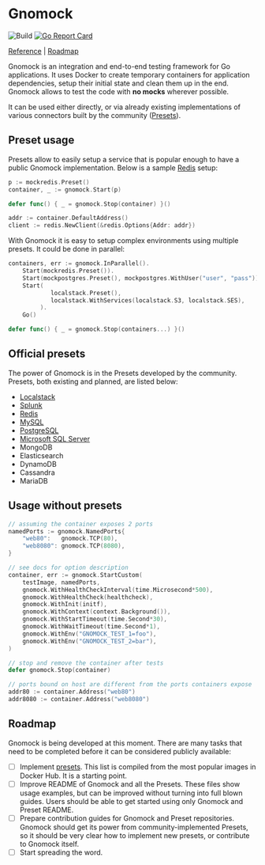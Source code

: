 # Gnomock
![Build](https://github.com/orlangure/gnomock/workflows/Build/badge.svg)
[![Go Report Card](https://goreportcard.com/badge/github.com/orlangure/gnomock)](https://goreportcard.com/report/github.com/orlangure/gnomock)

[Reference](https://pkg.go.dev/github.com/orlangure/gnomock?tab=doc) |
[Roadmap](#roadmap)

Gnomock is an integration and end-to-end testing framework for Go applications.
It uses Docker to create temporary containers for application dependencies,
setup their initial state and clean them up in the end. Gnomock allows to test
the code with **no mocks** wherever possible.

It can be used either directly, or via already existing implementations of
various connectors built by the community ([Presets](#official-presets)).

## Preset usage

Presets allow to easily setup a service that is popular enough to have a public
Gnomock implementation. Below is a sample
[Redis](https://github.com/orlangure/gnomock-redis) setup:

```go
p := mockredis.Preset()
container, _ := gnomock.Start(p)

defer func() { _ = gnomock.Stop(container) }()

addr := container.DefaultAddress()
client := redis.NewClient(&redis.Options{Addr: addr})
```

With Gnomock it is easy to setup complex environments using multiple presets.
It could be done in parallel:

```go
containers, err := gnomock.InParallel().
    Start(mockredis.Preset()).
    Start(mockpostgres.Preset(), mockpostgres.WithUser("user", "pass")).
    Start(
            localstack.Preset(),
            localstack.WithServices(localstack.S3, localstack.SES),
         ).
    Go()

defer func() { _ = gnomock.Stop(containers...) }()
```

## Official presets

The power of Gnomock is in the Presets developed by the community. Presets,
both existing and planned, are listed below:

- [Localstack](https://github.com/orlangure/gnomock-localstack)
- [Splunk](https://github.com/orlangure/gnomock-splunk)
- [Redis](https://github.com/orlangure/gnomock-redis)
- [MySQL](https://github.com/orlangure/gnomock-mysql)
- [PostgreSQL](https://github.com/orlangure/gnomock-postgres)
- [Microsoft SQL Server](https://github.com/orlangure/gnomock-mssql)
- MongoDB
- Elasticsearch
- DynamoDB
- Cassandra
- MariaDB

## Usage without presets

```go
// assuming the container exposes 2 ports
namedPorts := gnomock.NamedPorts{
    "web80":   gnomock.TCP(80),
    "web8080": gnomock.TCP(8080),
}

// see docs for option description
container, err := gnomock.StartCustom(
    testImage, namedPorts,
    gnomock.WithHealthCheckInterval(time.Microsecond*500),
    gnomock.WithHealthCheck(healthcheck),
    gnomock.WithInit(initf),
    gnomock.WithContext(context.Background()),
    gnomock.WithStartTimeout(time.Second*30),
    gnomock.WithWaitTimeout(time.Second*1),
    gnomock.WithEnv("GNOMOCK_TEST_1=foo"),
    gnomock.WithEnv("GNOMOCK_TEST_2=bar"),
)

// stop and remove the container after tests
defer gnomock.Stop(container)

// ports bound on host are different from the ports containers expose
addr80 := container.Address("web80")
addr8080 := container.Address("web8080")
```

## Roadmap

Gnomock is being developed at this moment. There are many tasks that need to be
completed before it can be considered publicly available:

- [ ] Implement [presets](#official-presets). This list is compiled from the
  most popular images in Docker Hub. It is a starting point.
- [ ] Improve README of Gnomock and all the Presets. These files show usage
  examples, but can be improved without turning into full blown guides. Users
  should be able to get started using only Gnomock and Preset README.
- [ ] Prepare contribution guides for Gnomock and Preset repositories. Gnomock
  should get its power from community-implemented Presets, so it should be very
  clear how to implement new presets, or contribute to Gnomock itself.
- [ ] Start spreading the word.

